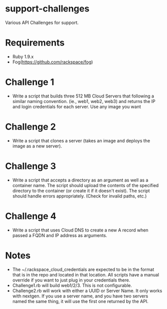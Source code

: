 support-challenges
==================

Various API Challenges for support. 


Requirements
===========
* Ruby 1.9.x
* Fog(https://github.com/rackspace/fog)


Challenge 1
==========
* Write a script that builds three 512 MB Cloud Servers that following a similar naming convention. (ie., web1, web2, web3) and returns the IP and login credentials for each server. Use any image you want


Challenge 2
===========
* Write a script that clones a server (takes an image and deploys the image as a new server).

Challenge 3
===========
* Write a script that accepts a directory as an argument as well as a container name. The script should upload the contents of the specified directory to the container (or create it if it doesn't exist). The script should handle errors appropriately. (Check for invalid paths, etc.)

Challenge 4
===========
* Write a script that uses Cloud DNS to create a new A record when passed a FQDN and IP address as arguments.


Notes
=====

* The ~/.rackspace_cloud_credentials are expected to be in the format that is in the repo and located in that location. All scripts have a manual override if you want to just plug in your credentials there.
* Challenge1.rb will build web1/2/3. This is not configurable. 
* Challenge2.rb will work with either a UUID or Server Name. It only works with nextgen. If you use a server name, and you have two servers named the same thing, it will use the first one returned by the API. 


